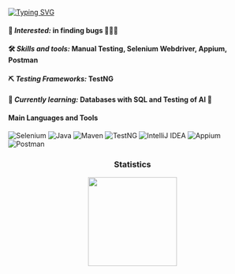 
[![Typing SVG](https://readme-typing-svg.demolab.com?font=buda&weight=900&size=28&pause=500&color=0ADA2BD4&center=true&vCenter=true&width=435&lines=%F0%9F%9A%80+Hi%2C+I+am+Ina%2C+;QA+Automation+Engineer+%F0%9F%9A%80)](https://git.io/typing-svg)

#### 👀 *Interested:* in finding bugs 🐞🐛🐜 
#### 🛠 *Skills and tools:* Manual Testing, Selenium Webdriver, Appium, Postman
#### ⛏ *Testing Frameworks:* TestNG
#### 🌱 *Currently learning:* Databases with SQL and Testing of AI 🤖

  


#### Main Languages and Tools

![Selenium](https://img.shields.io/badge/Selenium-43B02A?style=for-the-badge&logo=Selenium&logoColor=white)
![Java](https://img.shields.io/badge/Java-007396?style=for-the-badge&logo=java&logoColor=white)
![Maven](https://img.shields.io/badge/apache_maven-C71A36?style=for-the-badge&logo=apachemaven&logoColor=white)
![TestNG](https://img.shields.io/badge/TestNG-FF8300?style=for-the-badge&logo=testng&logoColor=white)
![IntelliJ IDEA](https://img.shields.io/badge/IntelliJIDEA-000000.svg?style=for-the-badge&logo=intellij-idea&logoColor=white)
![Appium](https://img.shields.io/badge/Appium-472B88?style=for-the-badge&logo=appium&logoColor=white)
![Postman](https://img.shields.io/badge/Postman-FF6C37?style=for-the-badge&logo=postman&logoColor=white)


<h3 align="center">Statistics</h3>

<div align="center">
    <img align="center" src="http://github-profile-summary-cards.vercel.app/api/cards/profile-details?username=inammar&theme=vue" height="180em" />
</div>



